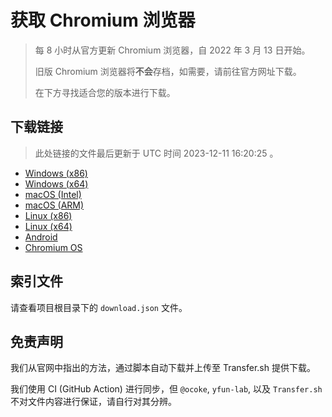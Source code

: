 # 获取 Chromium 浏览器

> 每 8 小时从官方更新 Chromium 浏览器，自 2022 年 3 月 13 日开始。
> 
> 旧版 Chromium 浏览器将**不会**存档，如需要，请前往官方网址下载。
>
> 在下方寻找适合您的版本进行下载。

## 下载链接

> 此处链接的文件最后更新于 UTC 时间 2023-12-11 16:20:25
。

- [Windows (x86)](https://transfer.sh/RPjVepzcQ8/Win.zip)
- [Windows (x64)](https://transfer.sh/F8Kv95hqnw/Win_x64.zip)
- [macOS (Intel)](https://transfer.sh/OqJAHIoyvn/Mac.zip)
- [macOS (ARM)](https://transfer.sh/wbOKExTrzY/Mac_Arm.zip)
- [Linux (x86)](https://transfer.sh/mIi6xFkN9b/Linux.zip)
- [Linux (x64)](https://transfer.sh/SwRbedUDFn/Linux_x64.zip)
- [Android](https://transfer.sh/7qEGv8VtEz/Android.zip)
- [Chromium OS](https://transfer.sh/75fotXE5a1/Linux_ChromiumOS_Full.zip)

## 索引文件

请查看项目根目录下的 `download.json` 文件。

## 免责声明

我们从官网中指出的方法，通过脚本自动下载并上传至 Transfer.sh 提供下载。

我们使用 CI (GitHub Action) 进行同步，但 `@ocoke`, `yfun-lab`, 以及 `Transfer.sh` 不对文件内容进行保证，请自行对其分辨。
